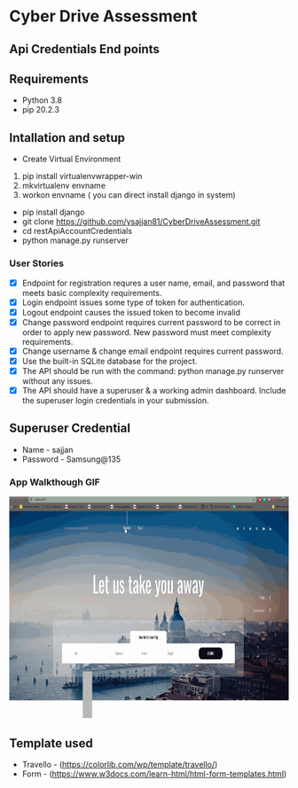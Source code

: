 # Cyber Drive Assessment

## Api Credentials End points

## Requirements 
- Python 3.8
- pip 20.2.3
## Intallation and setup

- Create Virtual Environment 
1. pip install virtualenvwrapper-win
2. mkvirtualenv envname 
3. workon envname
( you can direct install django in system)
- pip install django
- git clone https://github.com/ysajjan81/CyberDriveAssessment.git
- cd restApiAccountCredentials
- python manage.py runserver

### User Stories
- [X]  Endpoint for registration requres a user name, email, and password that meets basic complexity requirements. 
- [X] Login endpoint issues some type of token for authentication.
- [X] Logout endpoint causes the issued token to become invalid
- [X] Change password endpoint requires current password to be correct in order to apply new password. New password must meet complexity requirements.
- [X] Change username & change email endpoint requires current password.
- [X] Use the built-in SQLite database for the project.
- [X] The API should be run with the command: python manage.py runserver without any issues.
- [X] The API should have a superuser & a working admin dashboard. Include the superuser login credentials in your submission.

## Superuser Credential 
- Name - sajjan 
- Password - Samsung@135

### App Walkthough GIF
<img src="walkthrough.gif" width=800 height=400><br>

## Template used 
- Travello - (https://colorlib.com/wp/template/travello/)<br>
- Form - (https://www.w3docs.com/learn-html/html-form-templates.html)

